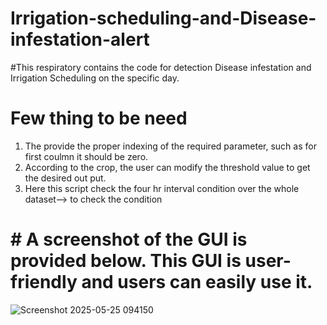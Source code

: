 # Irrigation-scheduling-and-Disease-infestation-alert
#This respiratory contains the code for detection Disease infestation and Irrigation Scheduling on the specific day.
# Few thing to be need
1. The provide the proper indexing of the required parameter, such as for first coulmn it should be zero. 
2. According to the crop, the user can modify the threshold value to get the desired out put.
3. Here this script check the four hr interval condition over the whole dataset--> to check the condition

# # A screenshot of the GUI is provided below. This GUI is user-friendly and users can easily use it.
![Screenshot 2025-05-25 094150](https://github.com/user-attachments/assets/e870d37d-e5c8-45a6-a20e-0081d1f67caa)


